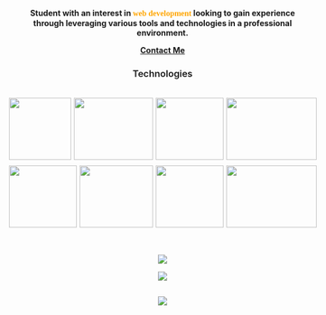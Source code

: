 
<div align="center">

**Student with an interest in <span style="color:orange;font-family:Serif">web development</span> looking to gain experience through leveraging various tools and technologies in a professional environment.**

</div>

<div align="center">

  **[Contact Me](mailto:siamr902@gmail.com)**

</div>

<h3 align="center" style="text-align:center;font-weight:600">Technologies</h3>

<br/>

<div align="center" style="display:flex;justify-content:center;gap:5px;">

<img src="https://upload.wikimedia.org/wikipedia/commons/thumb/f/f5/Typescript.svg/480px-Typescript.svg.png" style="width:110px;height:110px;">

<img src="https://res.cloudinary.com/practicaldev/image/fetch/s--0ca-E1mS--/c_imagga_scale,f_auto,fl_progressive,h_900,q_auto,w_1600/https://dev-to-uploads.s3.amazonaws.com/uploads/articles/xedb93rflxd23rgft0y2.jpeg" style="width:140px;height:110px">

<img src="https://res.cloudinary.com/arcjet-media/image/upload/v1608734952/z8hzeszc9eb3sp3vp3qc.jpg" style="width:120px;height:110px">

<img src="https://storage.googleapis.com/prd-engineering-asset/2021/12/e46ebeca-react-logo.png" style="width:160px;height:110px">


</div>

<div align="center" style="display:flex;justify-content:center;gap:5px;margin-top:10px;">

<img src="https://upload.wikimedia.org/wikipedia/commons/thumb/2/29/Postgresql_elephant.svg/1200px-Postgresql_elephant.svg.png" style="width:120px;height:110px">

<img src="https://avatars.githubusercontent.com/u/17219288?s=280&v=4" style="width:130px;height:110px">

<img src="https://upload.wikimedia.org/wikipedia/commons/thumb/1/17/GraphQL_Logo.svg/1200px-GraphQL_Logo.svg.png" style="width:120px;height:110px">

<img src="https://img2.wallspic.com/previews/0/0/3/3/6/163300/163300-python-programming_language-standing-icon-java-500x.jpg" style="width:160px;height:110px">

</div>

<br/>
<br/>

<div align="center">

[![](https://github-readme-stats.vercel.app/api?username=siamr902&show_icons=true&theme=dark)](https://github.com/siamr902/github-readme-stats)

</div>


<div align="center">

[![](https://streak-stats.demolab.com/?user=siamr902&theme=dark)](https://git.io/streak-stats)


</div>




<div align="center" style="display:flex;justify-content:center">

[![](https://github-readme-stats.vercel.app/api/top-langs/?username=siamr902&theme=dark)](https://github.com/siamr902/github-readme-stats)


</div>
